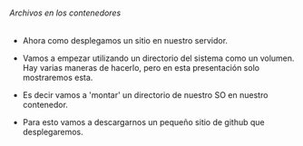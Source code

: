 ######   Archivos en los contenedores

- Ahora como desplegamos un sitio en nuestro servidor.
<!-- .element: class="fragment"  -->
- Vamos a empezar utilizando un directorio del sistema como un volumen.  Hay varias maneras de hacerlo, pero en esta presentación solo mostraremos esta.
<!-- .element: class="fragment"  -->
- Es decir vamos a 'montar' un directorio de nuestro SO en nuestro contenedor.
<!-- .element: class="fragment"  -->
- Para esto vamos a descargarnos un pequeño sitio de github que desplegaremos.
<!-- .element: class="fragment"  -->
